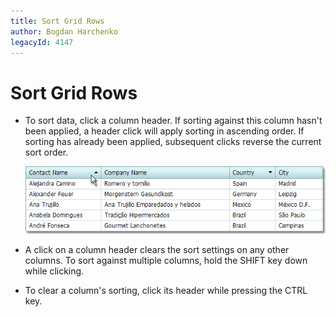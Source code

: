```yaml
---
title: Sort Grid Rows
author: Bogdan Harchenko
legacyId: 4147
---
```

# Sort Grid Rows
* To sort data, click a column header. If sorting against this column hasn't been applied, a header click will apply sorting in ascending order. If sorting has already been applied, subsequent clicks reverse the current sort order.
	
	![Sorting](../../../images/img7289.png)
* A click on a column header clears the sort settings on any other columns. To sort against multiple columns, hold the SHIFT key down while clicking.
* To clear a column's sorting, click its header while pressing the CTRL key.